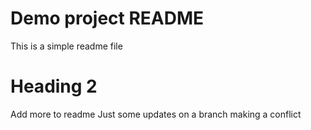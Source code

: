 # Demo project README 

This is a simple readme file

# Heading 2

Add more to readme
Just some updates on a branch
making a conflict


